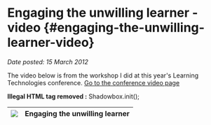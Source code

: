 # Engaging the unwilling learner - video {#engaging-the-unwilling-learner-video}

_Date posted: 15 March 2012_

The video below is from the workshop I did at this year's Learning Technologies conference. [Go to the conference video page](http://dpcloud.co/v3/enterprise/learningtech/index.php?option=com_dpcloud&v=play&p=7191&u=learningtech&cat=Track%203&Itemid=2)

**Illegal HTML tag removed :** Shadowbox.init();

| ![](http://dpcloud.co/users/learningtech/web/dpx/slidemedia/7191/tn_image.jpg) | **Engaging the unwilling learner** |
| --- | --- |